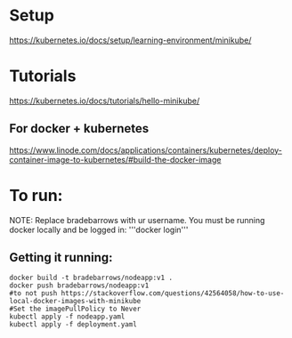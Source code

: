 # Setup
https://kubernetes.io/docs/setup/learning-environment/minikube/

# Tutorials
https://kubernetes.io/docs/tutorials/hello-minikube/

## For docker + kubernetes

https://www.linode.com/docs/applications/containers/kubernetes/deploy-container-image-to-kubernetes/#build-the-docker-image

# To run:

NOTE: Replace bradebarrows with ur username. You must be running docker locally and be logged in:
'''docker login'''

## Getting it running:
```
docker build -t bradebarrows/nodeapp:v1 .
docker push bradebarrows/nodeapp:v1
#to not push https://stackoverflow.com/questions/42564058/how-to-use-local-docker-images-with-minikube
#Set the imagePullPolicy to Never
kubectl apply -f nodeapp.yaml   
kubectl apply -f deployment.yaml   
```